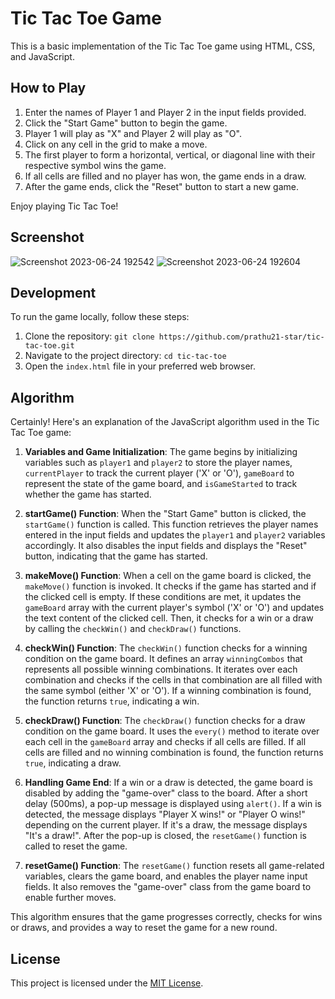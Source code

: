 # Tic Tac Toe Game

This is a basic implementation of the Tic Tac Toe game using HTML, CSS, and JavaScript.

## How to Play

1. Enter the names of Player 1 and Player 2 in the input fields provided.
2. Click the "Start Game" button to begin the game.
3. Player 1 will play as "X" and Player 2 will play as "O".
4. Click on any cell in the grid to make a move.
5. The first player to form a horizontal, vertical, or diagonal line with their respective symbol wins the game.
6. If all cells are filled and no player has won, the game ends in a draw.
7. After the game ends, click the "Reset" button to start a new game.

Enjoy playing Tic Tac Toe!

## Screenshot

![Screenshot 2023-06-24 192542](https://github.com/prathu21-star/Tic-Tac-Toe-Game/assets/91003319/a3b91c37-4533-4d71-a86f-495f83d716c5)
![Screenshot 2023-06-24 192604](https://github.com/prathu21-star/Tic-Tac-Toe-Game/assets/91003319/d214f757-9471-4da1-a065-9169139c9c90)




## Development

To run the game locally, follow these steps:

1. Clone the repository: `git clone https://github.com/prathu21-star/tic-tac-toe.git`
2. Navigate to the project directory: `cd tic-tac-toe`
3. Open the `index.html` file in your preferred web browser.

## Algorithm

Certainly! Here's an explanation of the JavaScript algorithm used in the Tic Tac Toe game:

1. **Variables and Game Initialization**: The game begins by initializing variables such as `player1` and `player2` to store the player names, `currentPlayer` to track the current player ('X' or 'O'), `gameBoard` to represent the state of the game board, and `isGameStarted` to track whether the game has started.

2. **startGame() Function**: When the "Start Game" button is clicked, the `startGame()` function is called. This function retrieves the player names entered in the input fields and updates the `player1` and `player2` variables accordingly. It also disables the input fields and displays the "Reset" button, indicating that the game has started.

3. **makeMove() Function**: When a cell on the game board is clicked, the `makeMove()` function is invoked. It checks if the game has started and if the clicked cell is empty. If these conditions are met, it updates the `gameBoard` array with the current player's symbol ('X' or 'O') and updates the text content of the clicked cell. Then, it checks for a win or a draw by calling the `checkWin()` and `checkDraw()` functions.

4. **checkWin() Function**: The `checkWin()` function checks for a winning condition on the game board. It defines an array `winningCombos` that represents all possible winning combinations. It iterates over each combination and checks if the cells in that combination are all filled with the same symbol (either 'X' or 'O'). If a winning combination is found, the function returns `true`, indicating a win.

5. **checkDraw() Function**: The `checkDraw()` function checks for a draw condition on the game board. It uses the `every()` method to iterate over each cell in the `gameBoard` array and checks if all cells are filled. If all cells are filled and no winning combination is found, the function returns `true`, indicating a draw.

6. **Handling Game End**: If a win or a draw is detected, the game board is disabled by adding the "game-over" class to the board. After a short delay (500ms), a pop-up message is displayed using `alert()`. If a win is detected, the message displays "Player X wins!" or "Player O wins!" depending on the current player. If it's a draw, the message displays "It's a draw!". After the pop-up is closed, the `resetGame()` function is called to reset the game.

7. **resetGame() Function**: The `resetGame()` function resets all game-related variables, clears the game board, and enables the player name input fields. It also removes the "game-over" class from the game board to enable further moves.

This algorithm ensures that the game progresses correctly, checks for wins or draws, and provides a way to reset the game for a new round.

## License

This project is licensed under the [MIT License](LICENSE).
